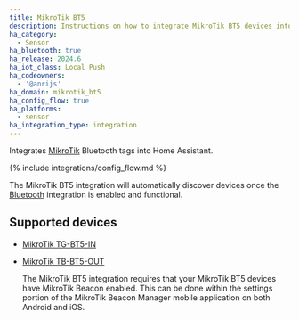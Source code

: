 ```yaml
---
title: MikroTik BT5
description: Instructions on how to integrate MikroTik BT5 devices into Home Assistant.
ha_category:
  - Sensor
ha_bluetooth: true
ha_release: 2024.6
ha_iot_class: Local Push
ha_codeowners:
  - '@anrijs'
ha_domain: mikrotik_bt5
ha_config_flow: true
ha_platforms:
  - sensor
ha_integration_type: integration
---
```


Integrates [MikroTik](https://mikrotik.com/) Bluetooth tags into Home Assistant.

{% include integrations/config_flow.md %}

The MikroTik BT5 integration will automatically discover devices once the [Bluetooth](/integrations/bluetooth) integration is enabled and functional.

## Supported devices

- [MikroTik TG-BT5-IN](https://mikrotik.com/product/tg_bt5_in/)
- [MikroTik TB-BT5-OUT](https://mikrotik.com/product/tg_bt5_out/)

  The MikroTik BT5 integration requires that your MikroTik BT5 devices have MikroTik Beacon enabled. This can be done within the settings portion of the MikroTik Beacon Manager mobile application on both Android and iOS.
